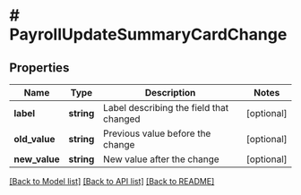 # # PayrollUpdateSummaryCardChange

## Properties

Name | Type | Description | Notes
------------ | ------------- | ------------- | -------------
**label** | **string** | Label describing the field that changed | [optional]
**old_value** | **string** | Previous value before the change | [optional]
**new_value** | **string** | New value after the change | [optional]

[[Back to Model list]](../../README.md#models) [[Back to API list]](../../README.md#endpoints) [[Back to README]](../../README.md)
